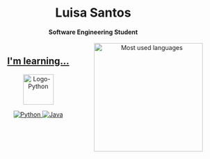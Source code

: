 <h1 align="center"> Luisa Santos </h1>

<div align="center">
<b>Software Engineering Student</b>

<br>
<br>

<div>
<a href="https://github.com/luisasacramento">
<img loading="lazy" height="250em" src="https://github-readme-stats.vercel.app/api/top-langs/?username=luisasacramento&layout=compact&langs_count=7&theme=transparent&title_color=4a86d1"  alt="Most used languages"
             align="right">
</div>

<h2> I'm learning...</h2>

<section>

   <img src="https://cdn.iconscout.com/icon/free/png-512/free-python-2-226051.png?f=webp&w=256" width="70" height="70" alt="Logo-Python"/>
  
   ![Python](https://img.shields.io/badge/python-3670A0?style=for-the-badge&logo=python&logoColor=ffdd54)
   ![Java](https://img.shields.io/badge/java-%23ED8B00.svg?style=for-the-badge&logo=openjdk&logoColor=white)
</section>
